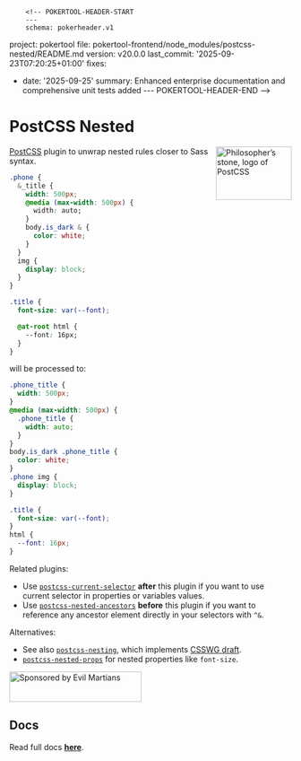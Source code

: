        <!-- POKERTOOL-HEADER-START
        ---
        schema: pokerheader.v1
project: pokertool
file: pokertool-frontend/node_modules/postcss-nested/README.md
version: v20.0.0
last_commit: '2025-09-23T07:20:25+01:00'
fixes:
- date: '2025-09-25'
  summary: Enhanced enterprise documentation and comprehensive unit tests added
        ---
        POKERTOOL-HEADER-END -->
# PostCSS Nested

<img align="right" width="135" height="95"
     title="Philosopher’s stone, logo of PostCSS"
     src="https://postcss.org/logo-leftp.svg">

[PostCSS] plugin to unwrap nested rules closer to Sass syntax.

```css
.phone {
  &_title {
    width: 500px;
    @media (max-width: 500px) {
      width: auto;
    }
    body.is_dark & {
      color: white;
    }
  }
  img {
    display: block;
  }
}

.title {
  font-size: var(--font);

  @at-root html {
    --font: 16px;
  }
}
```

will be processed to:

```css
.phone_title {
  width: 500px;
}
@media (max-width: 500px) {
  .phone_title {
    width: auto;
  }
}
body.is_dark .phone_title {
  color: white;
}
.phone img {
  display: block;
}

.title {
  font-size: var(--font);
}
html {
  --font: 16px;
}
```

Related plugins:

- Use [`postcss-current-selector`] **after** this plugin if you want
  to use current selector in properties or variables values.
- Use [`postcss-nested-ancestors`] **before** this plugin if you want
  to reference any ancestor element directly in your selectors with `^&`.

Alternatives:

- See also [`postcss-nesting`], which implements [CSSWG draft].
- [`postcss-nested-props`] for nested properties like `font-size`.

<a href="https://evilmartians.com/?utm_source=postcss-nested">
  <img src="https://evilmartians.com/badges/sponsored-by-evil-martians.svg"
       alt="Sponsored by Evil Martians" width="236" height="54">
</a>

[`postcss-current-selector`]: https://github.com/komlev/postcss-current-selector
[`postcss-nested-ancestors`]: https://github.com/toomuchdesign/postcss-nested-ancestors
[`postcss-nested-props`]: https://github.com/jedmao/postcss-nested-props
[`postcss-nesting`]: https://github.com/csstools/postcss-plugins/tree/main/plugins/postcss-nesting
[CSSWG draft]: https://drafts.csswg.org/css-nesting-1/
[PostCSS]: https://github.com/postcss/postcss

## Docs
Read full docs **[here](https://github.com/postcss/postcss-nested#readme)**.
